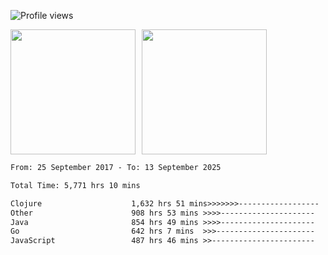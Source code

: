 ![Profile views](https://komarev.com/ghpvc/?username=liuchong)

<!-- ![GitHub stats](https://github-readme-stats.vercel.app/api?username=liuchong&show_icons=true) -->

<div style="display: flex; gap: 10px; align-items: center;">
  <img style="height: 200px;" src="https://github-readme-stats.vercel.app/api?username=liuchong&show_icons=true" />
  <img style="height: 200px;" src="https://github-readme-stats.vercel.app/api/top-langs/?username=liuchong&size_weight=0.5&count_weight=0.5&langs_count=6&hide=css,lua,html&layout=compact" />
</div>

<!-- <img src="https://cr-skills-chart-widget.azurewebsites.net/api/api?username=liuchong&skills=Java,JavaScript,Python,Go,Rust,Zig&show-other-skills=true"/> -->

<!--START_SECTION:waka-->

```txt
From: 25 September 2017 - To: 13 September 2025

Total Time: 5,771 hrs 10 mins

Clojure                    1,632 hrs 51 mins>>>>>>>------------------   28.29 %
Other                      908 hrs 53 mins >>>>---------------------   15.75 %
Java                       854 hrs 49 mins >>>>---------------------   14.81 %
Go                         642 hrs 7 mins  >>>----------------------   11.13 %
JavaScript                 487 hrs 46 mins >>-----------------------   08.45 %
```

<!--END_SECTION:waka-->
